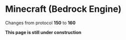 # Minecraft (Bedrock Engine)

Changes from protocol **150** to **160**

__This page is still under construction__
